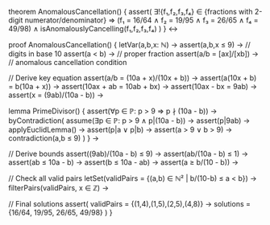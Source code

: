 theorem AnomalousCancellation() {
  assert(
    ∃!{f₁,f₂,f₃,f₄} ∈ {fractions with 2-digit numerator/denominator} ⇒ 
    (f₁ = 16/64 ∧ f₂ = 19/95 ∧ f₃ = 26/65 ∧ f₄ = 49/98) ∧
    isAnomalouslyCancelling(f₁,f₂,f₃,f₄)
  )
} ↔

proof AnomalousCancellation() {
  letVar(a,b,x: ℕ) →
  assert(a,b,x ≤ 9) → // digits in base 10
  assert(a < b) → // proper fraction
  assert(a/b = [ax]/[xb]) → // anomalous cancellation condition

  // Derive key equation
  assert(a/b = (10a + x)/(10x + b)) →
  assert(a(10x + b) = b(10a + x)) →
  assert(10ax + ab = 10ab + bx) →
  assert(10ax - bx = 9ab) →
  assert(x = (9ab)/(10a - b)) →

  lemma PrimeDivisor() {
    assert(∀p ∈ ℙ: p > 9 ⇒ p ∤ (10a - b)) →
    byContradiction(
      assume(∃p ∈ ℙ: p > 9 ∧ p|(10a - b)) →
      assert(p|9ab) →
      applyEuclidLemma() →
      assert(p|a ∨ p|b) →
      assert(a > 9 ∨ b > 9) →
      contradiction(a,b ≤ 9)
    )
  } →

  // Derive bounds
  assert((9ab)/(10a - b) ≤ 9) →
  assert(ab/(10a - b) ≤ 1) →
  assert(ab ≤ 10a - b) →
  assert(b ≤ 10a - ab) →
  assert(a ≥ b/(10 - b)) →

  // Check all valid pairs
  letSet(validPairs = {(a,b) ∈ ℕ² | b/(10-b) ≤ a < b}) →
  filterPairs(validPairs, x ∈ ℤ) →
  
  // Final solutions
  assert(
    validPairs = {(1,4),(1,5),(2,5),(4,8)} →
    solutions = {16/64, 19/95, 26/65, 49/98}
  )
}
